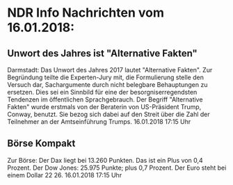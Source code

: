 # NDR Info Nachrichten vom 16.01.2018:


## Unwort des Jahres ist "Alternative Fakten"
Darmstadt: Das Unwort des Jahres 2017 lautet "Alternative Fakten". Zur Begründung teilte die Experten-Jury mit, die Formulierung stelle den Versuch dar, Sachargumente durch nicht belegbare Behauptungen zu ersetzen. Dies sei ein Sinnbild für eine der besorgniserregendsten Tendenzen im öffentlichen Sprachgebrauch. Der Begriff "Alternative Fakten" wurde erstmals von der Beraterin von US-Präsident Trump, Conway, benutzt. Sie bezog sich dabei auf den Streit über die Zahl der Teilnehmer an der Amtseinführung Trumps. 16.01.2018 17:15 Uhr 

## Börse Kompakt
Zur Börse: Der Dax liegt bei 13.260 Punkten. Das ist ein Plus  von 0,4 Prozent. Der Dow Jones: 25.975 Punkte; plus 0,7 Prozent. Der Euro steht bei einem Dollar 22 26. 16.01.2018 17:15 Uhr 
